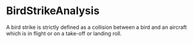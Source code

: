 # BirdStrikeAnalysis
A bird strike is strictly defined as a collision between a bird and an aircraft which is in flight or on a take-off or landing roll. 
